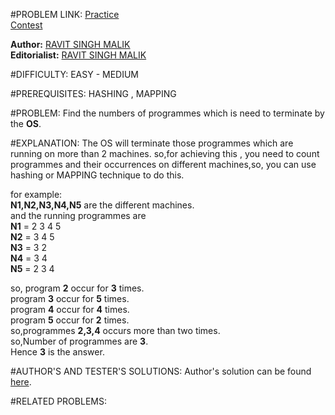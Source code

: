 #PROBLEM LINK:
[Practice][111]  
[Contest][222]

**Author:** [RAVIT SINGH MALIK][4444]  
**Editorialist:** [RAVIT SINGH MALIK][6666]

#DIFFICULTY:
EASY - MEDIUM

#PREREQUISITES:
HASHING , MAPPING
 
#PROBLEM:
Find the numbers of programmes which is need to terminate by the <b>OS</b>.


#EXPLANATION:
The OS will terminate those programmes which are running on more than 2 machines. so,for achieving this ,
you need to count programmes and their occurrences on different machines,so, you can use hashing or MAPPING
technique to do this.  

for example:   
<b>N1,N2,N3,N4,N5</b> are the different machines.  
and the running programmes are     
 <b> N1</b> = 2  3  4 5  
                               <b>N2</b> = 3 4 5  
                               <b>N3</b> = 3 2  
                 <b>N4</b> = 3 4  
                 <b>N5</b> = 2 3 4 

so, program <b>2</b> occur for <b>3</b> times.  
  program <b>3</b> occur for <b>5</b> times.  
    program <b>4</b> occur for <b>4</b> times.  
  program <b>5</b> occur for <b>2</b> times.  
  so,programmes <b>2,3,4</b> occurs more than two times.  
  so,Number of programmes are <b>3</b>.  
  Hence <b>3</b> is the answer.  
  
  
#AUTHOR'S AND TESTER'S SOLUTIONS:
Author's solution can be found [here][333]. 


#RELATED PROBLEMS:

[111]: https://www.codechef.com/problems/INLO31
[222]: https://www.codechef.com/INLO1601/problems/INLO31
[333]: https://www.codechef.com/viewsolution/11762510

[4444]: http://www.codechef.com/users/ravit0001
[6666]: http://www.codechef.com/users/ravit0001
